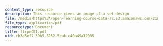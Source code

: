 ```yaml
---
content_type: resource
description: This resource gives an image of a set design.
file: /media/https%3A/open-learning-course-data-rc.s3.amazonaws.com/21m-873-theater-arts-topics-fall-2004-january-iap-2005/cb3d5ef739b560525eabc40a49a32035_flrpnos1.pdf
file_type: application/pdf
resourcetype: Document
title: flrpnOS1.pdf
uid: cb3d5ef7-39b5-6052-5eab-c40a49a32035
---
```

